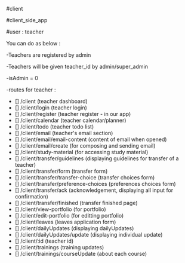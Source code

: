#client

#client_side_app

#user : teacher

You can do as below :

-Teachers are registered by admin

-Teachers will be given teacher_id by admin/super_admin

-isAdmin = 0

-routes for teacher :

- [] /client (teacher dashboard) 
- [] /client/login (teacher login) 
- [] /client/register (teacher register - in our app) 
- [] /client/calendar (teacher calendar/planner) 
- [] /client/todo (teacher todo list) 
- [] /client/email (teacher's email section) 
- [] /client/email/email-content (content of email when opened) 
- [] /client/email/create (for composing and sending email) 
- [] /client/study-material (for accessing study material) 
- [] /client/transfer/guidelines (displaying guidelines for transfer of a teacher)
- [] /client/transfer/form (transfer form)
- [] /client/transfer/transfer-choice (transfer choices form)
- [] /client/transfer/preference-choices (preferences choices form)
- [] /client/transfer/ack (acknowledgement, displaying all input for confirmation)
- [] /client/transfer/finished (transfer finished page)
- [] /client/view-portfolio (for portfolio)
- [] /client/edit-portfolio (for editting portfolio)
- [] /client/leaves (leaves application form)
- [] /client/dailyUpdates (displaying dailyUpdates)
- [] /client/dailyUpdates/update (displaying individual update)
- [] /client/:id (teacher id)
- [] /client/trainings (training updates)
- [] /client/trainings/courseUpdate (about each course)